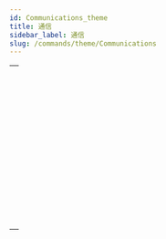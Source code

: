 ```yaml
---
id: Communications_theme
title: 通信
sidebar_label: 通信
slug: /commands/theme/Communications
---
```


|                                                                                                                     |
| ------------------------------------------------------------------------------------------------------------------- |
| [<!-- INCLUDE #_command_.GET SERIAL PORT MAPPING.Syntax -->](../../commands-legacy/get-serial-port-mapping.md)<br/> |
| [<!-- INCLUDE #_command_.RECEIVE BUFFER.Syntax -->](../../commands-legacy/receive-buffer.md)<br/>                   |
| [<!-- INCLUDE #_command_.RECEIVE PACKET.Syntax -->](../../commands-legacy/receive-packet.md)<br/>                   |
| [<!-- INCLUDE #_command_.RECEIVE RECORD.Syntax -->](../../commands-legacy/receive-record.md)<br/>                   |
| [<!-- INCLUDE #_command_.RECEIVE VARIABLE.Syntax -->](../../commands-legacy/receive-variable.md)<br/>               |
| [<!-- INCLUDE #_command_.SEND PACKET.Syntax -->](../../commands-legacy/send-packet.md)<br/>                         |
| [<!-- INCLUDE #_command_.SEND RECORD.Syntax -->](../../commands-legacy/send-record.md)<br/>                         |
| [<!-- INCLUDE #_command_.SEND VARIABLE.Syntax -->](../../commands-legacy/send-variable.md)<br/>                     |
| [<!-- INCLUDE #_command_.SET CHANNEL.Syntax -->](../../commands-legacy/set-channel.md)<br/>                         |
| [<!-- INCLUDE #_command_.SET TIMEOUT.Syntax -->](../../commands-legacy/set-timeout.md)<br/>                         |
| [<!-- INCLUDE #_command_.USE CHARACTER SET.Syntax -->](../../commands-legacy/use-character-set.md)<br/>             |
